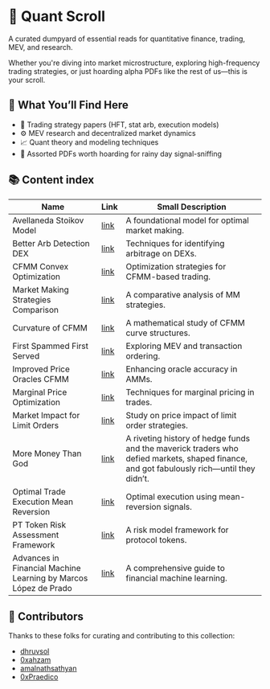 # 📜 Quant Scroll

A curated dumpyard of essential reads for quantitative finance, trading, MEV, and research.

Whether you're diving into market microstructure, exploring high-frequency trading strategies, or just hoarding alpha PDFs like the rest of us—this is your scroll.

## 🧠 What You’ll Find Here

- 🏦 Trading strategy papers (HFT, stat arb, execution models)
- ⚙️ MEV research and decentralized market dynamics
- 📈 Quant theory and modeling techniques
- 🧾 Assorted PDFs worth hoarding for rainy day signal-sniffing

## 📚 Content index

| Name                                   | Link                                                                           | Small Description                                                                                                                         |
| -------------------------------------- | ------------------------------------------------------------------------------ | ----------------------------------------------------------------------------------------------------------------------------------------- |
| Avellaneda Stoikov Model               | [link](./scrolls/avellaneda-stoikov-model.pdf)                                 | A foundational model for optimal market making.                                                                                           |
| Better Arb Detection DEX               | [link](./scrolls/better-arb-detection-dex.pdf)                                 | Techniques for identifying arbitrage on DEXs.                                                                                             |
| CFMM Convex Optimization               | [link](./scrolls/cfmm-convex-optimization.pdf)                                 | Optimization strategies for CFMM-based trading.                                                                                           |
| Market Making Strategies Comparison    | [link](./scrolls/comparison-of-different-market-making-strategies-for-hft.pdf) | A comparative analysis of MM strategies.                                                                                                  |
| Curvature of CFMM                      | [link](./scrolls/curvature-of-cfmm.pdf)                                        | A mathematical study of CFMM curve structures.                                                                                            |
| First Spammed First Served             | [link](./scrolls/first-spammed-first-served.pdf)                               | Exploring MEV and transaction ordering.                                                                                                   |
| Improved Price Oracles CFMM            | [link](./scrolls/improved-price-oracles-cfmm.pdf)                              | Enhancing oracle accuracy in AMMs.                                                                                                        |
| Marginal Price Optimization            | [link](./scrolls/marginal-price-optimization.pdf)                              | Techniques for marginal pricing in trades.                                                                                                |
| Market Impact for Limit Orders         | [link](./scrolls/market-impact-for-limit-orders.pdf)                           | Study on price impact of limit order strategies.                                                                                          |
| More Money Than God                    | [link](./scrolls/more-money-than-god.pdf)                                      | A riveting history of hedge funds and the maverick traders who defied markets, shaped finance, and got fabulously rich—until they didn’t. |
| Optimal Trade Execution Mean Reversion | [link](./scrolls/optimal-trade-execution-mean-reversion.pdf)                   | Optimal execution using mean-reversion signals.                                                                                           |
| PT Token Risk Assessment Framework     | [link](./scrolls/pt-token-risk-assessment-framework.pdf)                       | A risk model framework for protocol tokens.                                                                                               |
| Advances in Financial Machine Learning by Marcos López de Prado | [link](./scrolls/prado_financial_ml.pdf) | A comprehensive guide to financial machine learning. |

## 🤝 Contributors

Thanks to these folks for curating and contributing to this collection:

- [dhruvsol](https://github.com/dhruvsol)
- [0xahzam](https://github.com/0xahzam)
- [amalnathsathyan](https://github.com/amalnathsathyan)
- [0xPraedico](https://github.com/0xPraedico)
